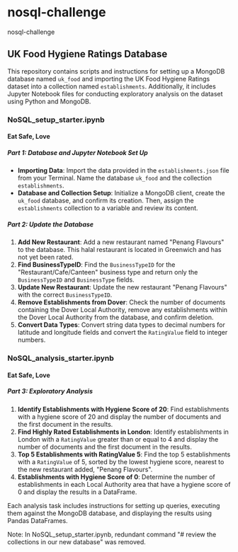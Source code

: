 # nosql-challenge
 nosql-challenge
## UK Food Hygiene Ratings Database

This repository contains scripts and instructions for setting up a MongoDB database named `uk_food` and importing the UK Food Hygiene Ratings dataset into a collection named `establishments`. Additionally, it includes Jupyter Notebook files for conducting exploratory analysis on the dataset using Python and MongoDB.

### NoSQL_setup_starter.ipynb
#### Eat Safe, Love
##### Part 1: Database and Jupyter Notebook Set Up
- **Importing Data**: Import the data provided in the `establishments.json` file from your Terminal. Name the database `uk_food` and the collection `establishments`.
- **Database and Collection Setup**: Initialize a MongoDB client, create the `uk_food` database, and confirm its creation. Then, assign the `establishments` collection to a variable and review its content.

##### Part 2: Update the Database
1. **Add New Restaurant**: Add a new restaurant named "Penang Flavours" to the database. This halal restaurant is located in Greenwich and has not yet been rated.
2. **Find BusinessTypeID**: Find the `BusinessTypeID` for the "Restaurant/Cafe/Canteen" business type and return only the `BusinessTypeID` and `BusinessType` fields.
3. **Update New Restaurant**: Update the new restaurant "Penang Flavours" with the correct `BusinessTypeID`.
4. **Remove Establishments from Dover**: Check the number of documents containing the Dover Local Authority, remove any establishments within the Dover Local Authority from the database, and confirm deletion.
5. **Convert Data Types**: Convert string data types to decimal numbers for latitude and longitude fields and convert the `RatingValue` field to integer numbers.

### NoSQL_analysis_starter.ipynb
#### Eat Safe, Love
##### Part 3: Exploratory Analysis
1. **Identify Establishments with Hygiene Score of 20**: Find establishments with a hygiene score of 20 and display the number of documents and the first document in the results.
2. **Find Highly Rated Establishments in London**: Identify establishments in London with a `RatingValue` greater than or equal to 4 and display the number of documents and the first document in the results.
3. **Top 5 Establishments with RatingValue 5**: Find the top 5 establishments with a `RatingValue` of 5, sorted by the lowest hygiene score, nearest to the new restaurant added, "Penang Flavours".
4. **Establishments with Hygiene Score of 0**: Determine the number of establishments in each Local Authority area that have a hygiene score of 0 and display the results in a DataFrame.

Each analysis task includes instructions for setting up queries, executing them against the MongoDB database, and displaying the results using Pandas DataFrames.

Note: In NoSQL_setup_starter.ipynb, redundant command "# review the collections in our new database" was removed.